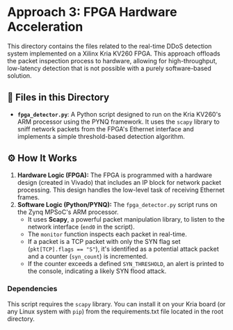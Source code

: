 # Approach 3: FPGA Hardware Acceleration

This directory contains the files related to the real-time DDoS detection system implemented on a Xilinx Kria KV260 FPGA. This approach offloads the packet inspection process to hardware, allowing for high-throughput, low-latency detection that is not possible with a purely software-based solution.

## 📂 Files in this Directory

* **`fpga_detector.py`**: A Python script designed to run on the Kria KV260's ARM processor using the PYNQ framework. It uses the `scapy` library to sniff network packets from the FPGA's Ethernet interface and implements a simple threshold-based detection algorithm.

## ⚙️ How It Works

1.  **Hardware Logic (FPGA):** The FPGA is programmed with a hardware design (created in Vivado) that includes an IP block for network packet processing. This design handles the low-level task of receiving Ethernet frames.
2.  **Software Logic (Python/PYNQ):** The `fpga_detector.py` script runs on the Zynq MPSoC's ARM processor.
    * It uses **Scapy**, a powerful packet manipulation library, to listen to the network interface (`end0` in the script).
    * The `monitor` function inspects each packet in real-time.
    * If a packet is a TCP packet with only the SYN flag set (`pkt[TCP].flags == "S"`), it's identified as a potential attack packet and a counter (`syn_count`) is incremented.
    * If the counter exceeds a defined `SYN_THRESHOLD`, an alert is printed to the console, indicating a likely SYN flood attack.

### Dependencies
This script requires the `scapy` library. You can install it on your Kria board (or any Linux system with `pip`) from the requirements.txt file located in the root directory. 
